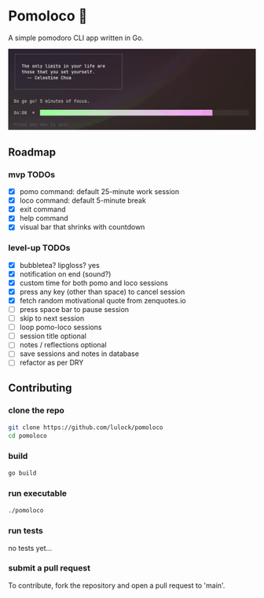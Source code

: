 # Pomoloco :tomato:
A simple pomodoro CLI app written in Go.

![Animated progress bar counting down from right (green) to left (pink) with motivational quote.](pomo.gif)

## Roadmap
### mvp TODOs
- [x] pomo command: default 25-minute work session
- [x] loco command: default 5-minute break
- [x] exit command
- [x] help command
- [x] visual bar that shrinks with countdown

### level-up TODOs
- [x] bubbletea? lipgloss? yes
- [x] notification on end (sound?)
- [x] custom time for both pomo and loco sessions
- [x] press any key (other than space) to cancel session
- [x] fetch random motivational quote from zenquotes.io
- [ ] press space bar to pause session
- [ ] skip to next session
- [ ] loop pomo-loco sessions
- [ ] session title optional
- [ ] notes / reflections optional
- [ ] save sessions and notes in database
- [ ] refactor as per DRY

## Contributing

### clone the repo

```bash
git clone https://github.com/lulock/pomoloco
cd pomoloco
```

### build 

```bash
go build
```

### run executable

```bash
./pomoloco
```
### run tests 
no tests yet... 

### submit a pull request
To contribute, fork the repository and open a pull request to 'main'.

